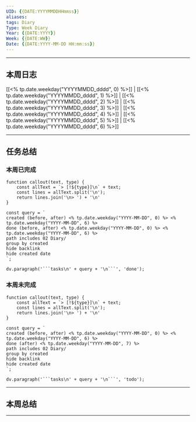 ```yaml
---
UID: {{DATE:YYYYMMDDHHmmss}}
aliases: 
tags: Diary
Type: Week Diary
Year: {{DATE:YYYY}}
Week: {{DATE:WW}}
Date: {{DATE:YYYY-MM-DD HH:mm:ss}}
---
```

---
## 本周日志
 [[<% tp.date.weekday("YYYYMMDD_dddd", 0) %>]] | [[<% tp.date.weekday("YYYYMMDD_dddd", 1) %>]] | [[<% tp.date.weekday("YYYYMMDD_dddd", 2) %>]] | [[<% tp.date.weekday("YYYYMMDD_dddd", 3) %>]] | [[<% tp.date.weekday("YYYYMMDD_dddd", 4) %>]] | [[<% tp.date.weekday("YYYYMMDD_dddd", 5) %>]] | [[<% tp.date.weekday("YYYYMMDD_dddd", 6) %>]] 
 
---
## 任务总结

### 本周已完成

```dataviewjs
function callout(text, type) {
    const allText = `> [!${type}]\n` + text;
    const lines = allText.split('\n');
    return lines.join('\n> ') + '\n'
}

const query = `
created (before, after) <% tp.date.weekday("YYYY-MM-DD", 0) %> <% tp.date.weekday("YYYY-MM-DD", 6) %>
done (before, after) <% tp.date.weekday("YYYY-MM-DD", 0) %> <% tp.date.weekday("YYYY-MM-DD", 6) %>
path includes 02 Diary/
group by created
hide backlink
hide created date
`;

dv.paragraph('```tasks\n' + query + '\n```', 'done');
```

### 本周未完成

```dataviewjs
function callout(text, type) {
    const allText = `> [!${type}]\n` + text;
    const lines = allText.split('\n');
    return lines.join('\n> ') + '\n'
}

const query = `
created (before, after) <% tp.date.weekday("YYYY-MM-DD", 0) %> <% tp.date.weekday("YYYY-MM-DD", 6) %>
done (after) <% tp.date.weekday("YYYY-MM-DD", 7) %>
path includes 02 Diary/
group by created
hide backlink
hide created date
`;

dv.paragraph('```tasks\n' + query + '\n```', 'todo');
```

--- 
## 本周总结


---